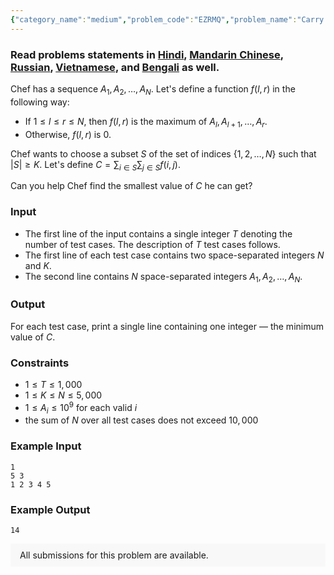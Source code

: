 ```yaml
---
{"category_name":"medium","problem_code":"EZRMQ","problem_name":"Carry Bed","problemComponents":{"constraints":"","constraintsState":false,"subtasks":"","subtasksState":false,"inputFormat":"","inputFormatState":false,"outputFormat":"","outputFormatState":false,"sampleTestCases":{"0":{"id":1,"input":"1\r\n5 3\r\n1 2 3 4 5","output":14,"explanation":"","isDeleted":false}}},"video_editorial_url":"","languages_supported":{"0":"CPP14","1":"C","2":"JAVA","3":"PYTH 3.6","4":"CPP17","5":"PYTH","6":"PYP3","7":"CS2","8":"ADA","9":"PYPY","10":"TEXT","11":"PAS fpc","12":"NODEJS","13":"RUBY","14":"PHP","15":"GO","16":"HASK","17":"TCL","18":"PERL","19":"SCALA","20":"LUA","21":"kotlin","22":"BASH","23":"JS","24":"LISP sbcl","25":"rust","26":"PAS gpc","27":"BF","28":"CLOJ","29":"R","30":"D","31":"CAML","32":"FORT","33":"ASM","34":"swift","35":"FS","36":"WSPC","37":"LISP clisp","38":"SQL","39":"SCM guile","40":"PERL6","41":"ERL","42":"CLPS","43":"ICK","44":"NICE","45":"PRLG","46":"ICON","47":"COB","48":"SCM chicken","49":"PIKE","50":"SCM qobi","51":"ST","52":"SQLQ","53":"NEM"},"max_timelimit":1,"source_sizelimit":50000,"problem_author":"tasmeemreza","problem_tester":null,"date_added":"14-06-2020","tags":{"0":"cook119","1":"dynamic","2":"medium","3":"taran_1407","4":"tasmeemreza"},"problem_difficulty_level":"Medium","best_tag":"Dynamic Programming","editorial_url":"https://discuss.codechef.com/problems/EZRMQ","time":{"view_start_date":1592764202,"submit_start_date":1592764202,"visible_start_date":1592764202,"end_date":1735669800},"is_direct_submittable":false,"problemDiscussURL":"https://discuss.codechef.com/search?q=EZRMQ","is_proctored":false,"visitedContests":{},"layout":"problem"}
---
```

### Read problems statements in [Hindi](https://www.codechef.com/download/translated/COOK119/hindi/EZRMQ.pdf), [Mandarin Chinese](https://www.codechef.com/download/translated/COOK119/mandarin/EZRMQ.pdf), [Russian](https://www.codechef.com/download/translated/COOK119/russian/EZRMQ.pdf), [Vietnamese](https://www.codechef.com/download/translated/COOK119/vietnamese/EZRMQ.pdf), and [Bengali](https://www.codechef.com/download/translated/COOK119/bengali/EZRMQ.pdf) as well.

Chef has a sequence $A_1, A_2, \ldots, A_N$. Let's define a function $f(l, r)$ in the following way:
- If $1 \le l \le r \le N$, then $f(l, r)$ is the maximum of $A_l, A_{l+1}, \ldots, A_r$.
- Otherwise, $f(l, r)$ is $0$.

Chef wants to choose a subset $S$ of the set of indices $\{1, 2, \ldots, N\}$ such that $|S| \ge K$. Let's define $C = \sum_{i \in S}\sum_{j \in S} f(i, j)$.

Can you help Chef find the smallest value of $C$ he can get?

### Input
- The first line of the input contains a single integer $T$ denoting the number of test cases. The description of $T$ test cases follows.
- The first line of each test case contains two space-separated integers $N$ and $K$.
- The second line contains $N$ space-separated integers $A_1, A_2, \ldots, A_N$.

### Output
For each test case, print a single line containing one integer ― the minimum value of $C$.

### Constraints
- $1 \le T \le 1,000$
- $1 \le K \le N \le 5,000$
- $1 \le A_i \le 10^9$ for each valid $i$
- the sum of $N$ over all test cases does not exceed $10,000$

### Example Input
```
1
5 3
1 2 3 4 5
```

### Example Output
```
14
```

<aside style='background: #f8f8f8;padding: 10px 15px;'><div>All submissions for this problem are available.</div></aside>
